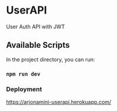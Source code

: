# UserAPI
User Auth API with JWT

## Available Scripts

In the project directory, you can run:

### `npm run dev`

### Deployment

https://arjonamini-userapi.herokuapp.com/
